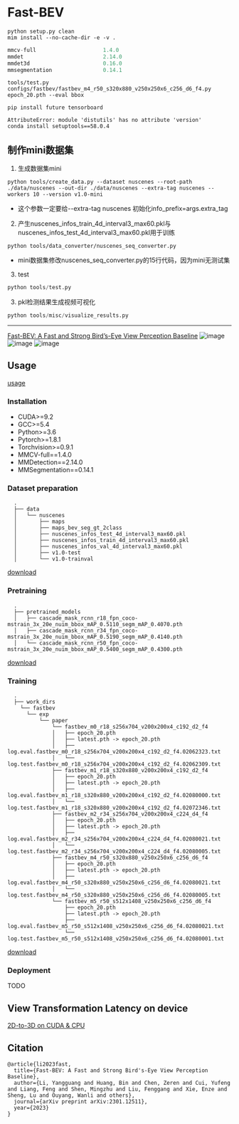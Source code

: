 # Fast-BEV

~~~
python setup.py clean
mim install --no-cache-dir -e -v .
~~~


~~~python
mmcv-full                     1.4.0
mmdet                         2.14.0
mmdet3d                       0.16.0 
mmsegmentation                0.14.1
~~~

~~~
tools/test.py configs/fastbev/fastbev_m4_r50_s320x880_v250x250x6_c256_d6_f4.py epoch_20.pth --eval bbox
~~~


~~~
pip install future tensorboard
~~~

~~~
AttributeError: module 'distutils' has no attribute 'version' 
conda install setuptools==58.0.4
~~~

## 制作mini数据集

1. 生成数据集mini
~~~
python tools/create_data.py --dataset nuscenes --root-path ./data/nuscenes --out-dir ./data/nuscenes --extra-tag nuscenes --workers 10 --version v1.0-mini
~~~

+ 这个参数一定要给--extra-tag nuscenes 初始化info_prefix=args.extra_tag

2. 产生nuscenes_infos_train_4d_interval3_max60.pkl与nuscenes_infos_test_4d_interval3_max60.pkl用于训练

~~~
python tools/data_converter/nuscenes_seq_converter.py
~~~

+ mini数据集修改nuscenes_seq_converter.py的15行代码，因为mini无测试集


3. test
~~~python
python tools/test.py
~~~

3. pkl检测结果生成视频可视化

~~~python
python tools/misc/visualize_results.py
~~~

---

[Fast-BEV: A Fast and Strong Bird’s-Eye View Perception Baseline](https://arxiv.org/abs/2301.12511)
![image](https://github.com/Sense-GVT/Fast-BEV/blob/main/fast-bev++.png)
![image](https://github.com/Sense-GVT/Fast-BEV/blob/main/benchmark_setting.png)
![image](https://github.com/Sense-GVT/Fast-BEV/blob/main/benchmark.png)

## Usage

[usage](https://github.com/Sense-GVT/Fast-BEV/blob/dev/tools/fastbev_run.sh)

### Installation

* CUDA>=9.2
* GCC>=5.4
* Python>=3.6
* Pytorch>=1.8.1
* Torchvision>=0.9.1
* MMCV-full==1.4.0
* MMDetection==2.14.0
* MMSegmentation==0.14.1


### Dataset preparation

```
  .
  ├── data
  │   └── nuscenes
  │       ├── maps
  │       ├── maps_bev_seg_gt_2class
  │       ├── nuscenes_infos_test_4d_interval3_max60.pkl
  │       ├── nuscenes_infos_train_4d_interval3_max60.pkl
  │       ├── nuscenes_infos_val_4d_interval3_max60.pkl
  │       ├── v1.0-test
  │       └── v1.0-trainval
```

[download](https://drive.google.com/drive/folders/10KyLm0xW3QiLhAefxBbXR-Hw_7nel_tm?usp=sharing)

### Pretraining

```
  .
  ├── pretrained_models
  │   ├── cascade_mask_rcnn_r18_fpn_coco-mstrain_3x_20e_nuim_bbox_mAP_0.5110_segm_mAP_0.4070.pth
  │   ├── cascade_mask_rcnn_r34_fpn_coco-mstrain_3x_20e_nuim_bbox_mAP_0.5190_segm_mAP_0.4140.pth
  │   └── cascade_mask_rcnn_r50_fpn_coco-mstrain_3x_20e_nuim_bbox_mAP_0.5400_segm_mAP_0.4300.pth
```

[download](https://drive.google.com/drive/folders/19BD4totDHtwnHtOqTdn0xYJh7stwYd9l?usp=sharing)

### Training

```
  .
  ├── work_dirs
    └── fastbev
      └── exp
          └── paper
              └── fastbev_m0_r18_s256x704_v200x200x4_c192_d2_f4
              │   ├── epoch_20.pth
              │   ├── latest.pth -> epoch_20.pth
              │   ├── log.eval.fastbev_m0_r18_s256x704_v200x200x4_c192_d2_f4.02062323.txt
              │   └── log.test.fastbev_m0_r18_s256x704_v200x200x4_c192_d2_f4.02062309.txt
              ├── fastbev_m1_r18_s320x880_v200x200x4_c192_d2_f4
              │   ├── epoch_20.pth
              │   ├── latest.pth -> epoch_20.pth
              │   ├── log.eval.fastbev_m1_r18_s320x880_v200x200x4_c192_d2_f4.02080000.txt
              │   └── log.test.fastbev_m1_r18_s320x880_v200x200x4_c192_d2_f4.02072346.txt
              ├── fastbev_m2_r34_s256x704_v200x200x4_c224_d4_f4
              │   ├── epoch_20.pth
              │   ├── latest.pth -> epoch_20.pth
              │   ├── log.eval.fastbev_m2_r34_s256x704_v200x200x4_c224_d4_f4.02080021.txt
              │   └── log.test.fastbev_m2_r34_s256x704_v200x200x4_c224_d4_f4.02080005.txt
              ├── fastbev_m4_r50_s320x880_v250x250x6_c256_d6_f4
              │   ├── epoch_20.pth
              │   ├── latest.pth -> epoch_20.pth
              │   ├── log.eval.fastbev_m4_r50_s320x880_v250x250x6_c256_d6_f4.02080021.txt
              │   └── log.test.fastbev_m4_r50_s320x880_v250x250x6_c256_d6_f4.02080005.txt
              └── fastbev_m5_r50_s512x1408_v250x250x6_c256_d6_f4
                  ├── epoch_20.pth
                  ├── latest.pth -> epoch_20.pth
                  ├── log.eval.fastbev_m5_r50_s512x1408_v250x250x6_c256_d6_f4.02080021.txt
                  └── log.test.fastbev_m5_r50_s512x1408_v250x250x6_c256_d6_f4.02080001.txt
```

[download](https://drive.google.com/drive/folders/1Ja9mqOE0iGPysVxmLSrZyUoCEBYu5fMH?usp=sharing)

### Deployment
TODO

## View Transformation Latency on device
[2D-to-3D on CUDA & CPU](https://github.com/Sense-GVT/Fast-BEV/tree/dev/script/view_tranform_cuda)

## Citation
```
@article{li2023fast,
  title={Fast-BEV: A Fast and Strong Bird's-Eye View Perception Baseline},
  author={Li, Yangguang and Huang, Bin and Chen, Zeren and Cui, Yufeng and Liang, Feng and Shen, Mingzhu and Liu, Fenggang and Xie, Enze and Sheng, Lu and Ouyang, Wanli and others},
  journal={arXiv preprint arXiv:2301.12511},
  year={2023}
}
```
